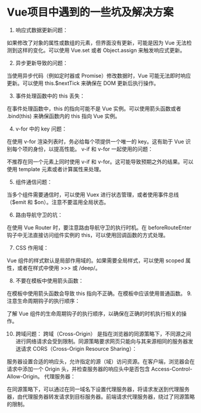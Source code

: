 # Vue项目中遇到的一些坑及解决方案

1. 响应式数据更新问题：

如果修改了对象的属性或数组的元素，但界面没有更新，可能是因为 Vue 无法检测到这样的变化。可以使用 Vue.set 或者 Object.assign 来触发响应式更新。

2. 异步更新导致的问题：

当使用异步代码（例如定时器或 Promise）修改数据时，Vue 可能无法即时响应更新。可以使用 this.$nextTick 来确保在 DOM 更新后执行操作。

3. 事件处理函数中的 this 丢失：

在事件处理函数中，this 的指向可能不是 Vue 实例。可以使用箭头函数或者 .bind(this) 来确保函数内的 this 指向 Vue 实例。

4. v-for 中的 key 问题：

在使用 v-for 渲染列表时，务必给每个项提供一个唯一的 key。这有助于 Vue 识别每个项的身份，以提高性能。
v-if 和 v-for 一起使用的问题：

不推荐在同一个元素上同时使用 v-if 和 v-for。这可能导致预期之外的结果。可以使用 template 元素或者计算属性来处理。

5. 组件通信问题：

当多个组件需要通信时，可以使用 Vuex 进行状态管理，或者使用事件总线（$emit 和 $on）。注意不要滥用全局状态。

6. 路由导航守卫的坑：

在使用 Vue Router 时，要注意路由导航守卫的执行时机。在 beforeRouteEnter 钩子中无法直接访问组件实例的 this，可以使用回调函数的方式处理。

7. CSS 作用域：

Vue 组件的样式默认是局部作用域的。如果需要全局样式，可以使用 scoped 属性，或者在样式中使用 >>> 或 /deep/。

8. 不要在模板中使用箭头函数：

在模板中使用箭头函数会导致 this 指向不正确。在模板中应该使用普通函数。
9. 注意生命周期钩子的执行顺序：

了解 Vue 组件的生命周期钩子的执行顺序，以确保在正确的时机执行相关的操作。

10. 跨域问题：
跨域（Cross-Origin） 是指在浏览器的同源策略下，不同源之间进行网络请求会受到限制。同源策略要求网页只能向与其来源相同的服务器发送请求
CORS（Cross-Origin Resource Sharing）：

服务器设置合适的响应头，允许指定的源（域）访问资源。在客户端，浏览器会在请求中添加一个 Origin 头，并检查服务器的响应头中是否包含 Access-Control-Allow-Origin。
代理服务器：

在同源策略下，可以通过在同一域名下设置代理服务器，将请求发送到代理服务器，由代理服务器转发请求到目标服务器。前端请求代理服务器，绕过了同源策略的限制。